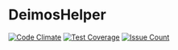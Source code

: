 # DeimosHelper

[![Code Climate](https://codeclimate.com/github/REZ1DENT3/DeimosHelper/badges/gpa.svg)](https://codeclimate.com/github/REZ1DENT3/DeimosHelper)
[![Test Coverage](https://codeclimate.com/github/REZ1DENT3/DeimosHelper/badges/coverage.svg)](https://codeclimate.com/github/REZ1DENT3/DeimosHelper/coverage)
[![Issue Count](https://codeclimate.com/github/REZ1DENT3/DeimosHelper/badges/issue_count.svg)](https://codeclimate.com/github/REZ1DENT3/DeimosHelper)
